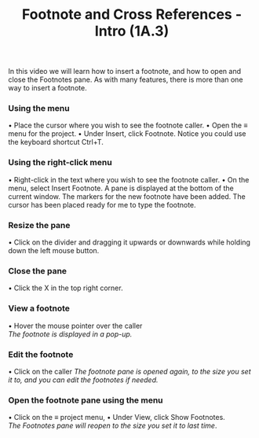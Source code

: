 ﻿---
title:  Footnote and Cross References - Intro (1A.3)
---
In this video we will learn how to insert a footnote, and how to open and close the Footnotes pane. As with many features, there is more than one way to insert a footnote. 
### Using the menu
•	Place the cursor where you wish to see the footnote caller. 
•	Open the ≡ menu for the project. 
•	Under Insert, click Footnote. 
Notice you could use the keyboard shortcut Ctrl+T.

### Using the right-click menu
•	Right-click in the text where you wish to see the footnote caller. 
•	On the menu, select Insert Footnote. 
A pane is displayed at the bottom of the current window. 
The markers for the new footnote have been added. 
The cursor has been placed ready for me to type the footnote. 
### Resize the pane
•	Click on the divider and dragging it upwards or downwards while holding down the left mouse button. 
### Close the pane
•	Click the X in the top right corner.
### View a footnote
•	Hover the mouse pointer over the caller  
*The footnote is displayed in a pop-up.* 
### Edit the footnote
•	Click on the caller
*The footnote pane is opened again, to the size you set it to, and you can edit the footnotes if needed.*
### Open the footnote pane using the menu
•	Click on the ≡ project menu, 
•	Under View, click Show Footnotes.   
*The Footnotes pane will reopen to the size you set it to last time*. 

